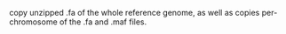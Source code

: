 copy unzipped .fa of the whole reference genome, as well as copies per-chromosome of the .fa and .maf files.
